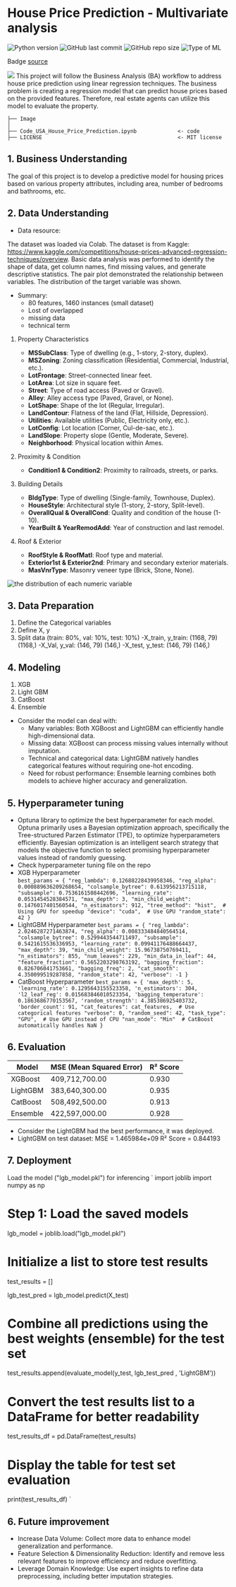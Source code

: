 # House Price Prediction - Multivariate analysis

![Python version](https://img.shields.io/badge/Python%20version-3.10%2B-lightgrey)
![GitHub last commit](https://img.shields.io/github/last-commit/Taweilo/house-price-prediction)
![GitHub repo size](https://img.shields.io/github/repo-size/Taweilo/house-price-prediction)
![Type of ML](https://img.shields.io/badge/Type%20of%20ML-Regression%20-red)

Badge [source](https://shields.io/)

 <img src="https://www.bouzaien.com/post/house-pricing-prediction/featured.png">
This project will follow the Business Analysis (BA) workflow to address house price prediction using linear regression techniques. The business problem is creating a regression model that can predict house prices based on the provided features. Therefore, real estate agents can utilize this model to evaluate the property.

```
├── Image                       
│
├── Code_USA_House_Price_Prediction.ipynb             <- code
├── LICENSE                                           <- MIT license

```

## 1. Business Understanding
The goal of this project is to develop a predictive model for housing prices based on various property attributes, including area, number of bedrooms and bathrooms, etc.

## 2. Data Understanding 

- Data resource: 

The dataset was loaded via Colab. The dataset is from Kaggle: https://www.kaggle.com/competitions/house-prices-advanced-regression-techniques/overview. Basic data analysis was performed to identify the shape of data, get column names, find missing values, and generate descriptive statistics. The pair plot demonstrated the relationship between variables. The distribution of the target variable was shown.

- Summary: 
  - 80 features, 1460 instances (small dataset)
  - Lost of overlapped
  - missing data
  - technical term
    
1. Property Characteristics
   - **MSSubClass**: Type of dwelling (e.g., 1-story, 2-story, duplex).  
   - **MSZoning**: Zoning classification (Residential, Commercial, Industrial, etc.).  
   - **LotFrontage**: Street-connected linear feet.  
   - **LotArea**: Lot size in square feet.  
   - **Street**: Type of road access (Paved or Gravel).  
   - **Alley**: Alley access type (Paved, Gravel, or None).  
   - **LotShape**: Shape of the lot (Regular, Irregular).  
   - **LandContour**: Flatness of the land (Flat, Hillside, Depression).  
   - **Utilities**: Available utilities (Public, Electricity only, etc.).  
   - **LotConfig**: Lot location (Corner, Cul-de-sac, etc.).  
   - **LandSlope**: Property slope (Gentle, Moderate, Severe).  
   - **Neighborhood**: Physical location within Ames.  

2. Proximity & Condition
   - **Condition1 & Condition2**: Proximity to railroads, streets, or parks.  

3. Building Details
   - **BldgType**: Type of dwelling (Single-family, Townhouse, Duplex).  
   - **HouseStyle**: Architectural style (1-story, 2-story, Split-level).  
   - **OverallQual & OverallCond**: Quality and condition of the house (1-10).  
   - **YearBuilt & YearRemodAdd**: Year of construction and last remodel.  

4. Roof & Exterior
   - **RoofStyle & RoofMatl**: Roof type and material.  
   - **Exterior1st & Exterior2nd**: Primary and secondary exterior materials.  
   - **MasVnrType**: Masonry veneer type (Brick, Stone, None).

![the distribution of each numeric variable](https://github.com/user-attachments/assets/dcadbc3b-079a-4944-9d45-9d4950f50a13)

 
## 3. Data Preparation 
1. Define the Categorical variables
2. Define X, y
3. Split data (train: 80%, val: 10%, test: 10%)
    -X_train, y_train: (1168, 79) (1168,)
    -X_Val, y_val: (146, 79) (146,)
    -X_test, y_test: (146, 79) (146,)
   
## 4. Modeling 
1. XGB
2. Light GBM
3. CatBoost
4. Ensemble

- Consider the model can deal with: 
  - Many variables: Both XGBoost and LightGBM can efficiently handle high-dimensional data.
  - Missing data: XGBoost can process missing values internally without imputation.
  - Technical and categorical data: LightGBM natively handles categorical features without requiring one-hot encoding.
  - Need for robust performance: Ensemble learning combines both models to achieve higher accuracy and generalization.

## 5. Hyperparameter tuning
- Optuna library to optimize the best hyperparameter for each model. Optuna primarily uses a Bayesian optimization approach, specifically the Tree-structured Parzen Estimator (TPE), to optimize hyperparameters efficiently. Bayesian optimization is an intelligent search strategy that models the objective function to select promising hyperparameter values instead of randomly guessing.
- Check hyperparameter tuning file on the repo
- XGB Hyperparameter  
`best_params = {
    "reg_lambda": 0.12688228439958346,
    "reg_alpha": 0.000889636209268654,
    "colsample_bytree": 0.613956213715118,
    "subsample": 0.7536161508442696,
    "learning_rate": 0.0531454528384571,
    "max_depth": 3,
    "min_child_weight": 0.1476017401560544,
    "n_estimators": 912,
    "tree_method": "hist",  # Using GPU for speedup
    "device": "cuda",  # Use GPU
    "random_state": 42
}`
- LightGBM Hyperparameter
`best_params = {
    "reg_lambda": 2.0246287271463874,
    "reg_alpha": 0.008333484840564514,
    "colsample_bytree": 0.5299443544711497,
    "subsample": 0.5421615536336953,
    "learning_rate": 0.09941176488664437,
    "max_depth": 39,
    "min_child_weight": 15.96738750769411,
    "n_estimators": 855,
    "num_leaves": 229,
    "min_data_in_leaf": 44,
    "feature_fraction": 0.5652203298763192,
    "bagging_fraction": 0.826706041753661,
    "bagging_freq": 2,
    "cat_smooth": 4.350099519287858,
    "random_state": 42,
    "verbose": -1
}`
- CatBoost Hyperparameter
`best_params = {
    'max_depth': 5,
    'learning_rate': 0.1295643155523358,
    'n_estimators': 304,
    'l2_leaf_reg': 0.015683846010523354,
    'bagging_temperature': 0.1863686770153567,
    'random_strength': 4.385386925403732,
    'border_count': 91,
    "cat_features": cat_features,  # Use categorical features
    "verbose": 0,
    "random_seed": 42,
    "task_type": "GPU",  # Use GPU instead of CPU
    "nan_mode": "Min"  # CatBoost automatically handles NaN
}`

## 6. Evaluation
| Model     | MSE (Mean Squared Error) | R² Score |
|-----------|-------------------------|----------|
| XGBoost   | 409,712,700.00           | 0.930   |
| LightGBM  | 383,640,300.00           | 0.935   |
| CatBoost  | 508,492,500.00           | 0.913   |
| Ensemble  | 422,597,000.00           | 0.928  |
- Consider the LightGBM had the best performance, it was deployed.
- LightGBM on test dataset:   MSE = 1.465984e+09  R² Score = 0.844193

## 7. Deployment
Load the model ("lgb_model.pkl") for inferencing
`
import joblib
import numpy as np

# Step 1: Load the saved models
lgb_model = joblib.load("lgb_model.pkl")

# Initialize a list to store test results
test_results = []

lgb_test_pred = lgb_model.predict(X_test)
# Combine all predictions using the best weights (ensemble) for the test set
test_results.append(evaluate_model(y_test, lgb_test_pred , 'LightGBM'))

# Convert the test results list to a DataFrame for better readability
test_results_df = pd.DataFrame(test_results)

# Display the table for test set evaluation
print(test_results_df)
`
## 6. Future improvement
- Increase Data Volume: Collect more data to enhance model generalization and performance.
- Feature Selection & Dimensionality Reduction: Identify and remove less relevant features to improve efficiency and reduce overfitting.
- Leverage Domain Knowledge: Use expert insights to refine data preprocessing, including better imputation strategies.

